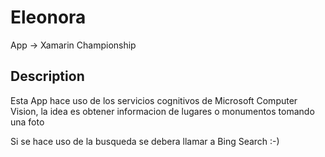 # Eleonora
App -> Xamarin Championship 

## Description
Esta App hace uso de los servicios cognitivos de Microsoft Computer Vision, la idea es obtener informacion de lugares o monumentos tomando una foto

Si se hace uso de la busqueda se debera llamar a Bing Search :-)